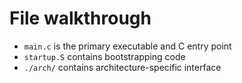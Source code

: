 # File walkthrough

* `main.c` is the primary executable and C entry point
* `startup.S` contains bootstrapping code
* `./arch/` contains architecture-specific interface
